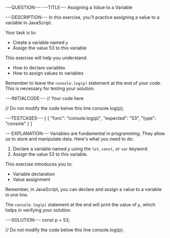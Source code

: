 ---QUESTION---
---TITLE---
Assigning a Value to a Variable

---DESCRIPTION---
In this exercise, you'll practice assigning a value to a variable in JavaScript.

Your task is to:
- Create a variable named `p`
- Assign the value 53 to this variable

This exercise will help you understand:
- How to declare variables
- How to assign values to variables

Remember to leave the `console.log(p)` statement at the end of your code. This is necessary for testing your solution.

---INITIALCODE---
// Your code here


// Do not modify the code below this line
console.log(p);

---TESTCASES---
[
  { "func": "console.log(p)", "expected": "53", "type": "console" }
]

---EXPLANATION---
Variables are fundamental in programming. They allow us to store and manipulate data. Here's what you need to do:

1. Declare a variable named `p` using the `let`, `const`, or `var` keyword.
2. Assign the value 53 to this variable.

This exercise introduces you to:
- Variable declaration
- Value assignment

Remember, in JavaScript, you can declare and assign a value to a variable in one line.

The `console.log(p)` statement at the end will print the value of `p`, which helps in verifying your solution.

---SOLUTION---
const p = 53;

// Do not modify the code below this line
console.log(p);